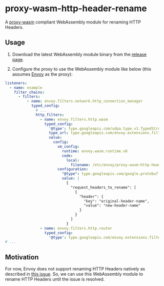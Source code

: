 # proxy-wasm-http-header-rename

A [proxy-wasm](https://github.com/proxy-wasm/spec) compliant WebAssembly module for renaming HTTP Headers.

## Usage

1. Download the latest WebAssembly module binary from the [release page](https://github.com/kauche/proxy-wasm-http-header-rename/releases).

2. Configure the proxy to use the WebAssembly module like below (this assumes [Envoy](https://www.envoyproxy.io/) as the proxy):

```yaml
listeners:
  - name: example
    filter_chains:
      - filters:
          - name: envoy.filters.network.http_connection_manager
            typed_config:
              # ...
              http_filters:
                - name: envoy.filters.http.wasm
                  typed_config:
                    '@type': type.googleapis.com/udpa.type.v1.TypedStruct
                    type_url: type.googleapis.com/envoy.extensions.filters.http.wasm.v3.Wasm
                    value:
                      config:
                        vm_config:
                          runtime: envoy.wasm.runtime.v8
                          code:
                            local:
                              filename: /etc/envoy/proxy-wasm-http-header-rename.wasm
                        configuration:
                          "@type": type.googleapis.com/google.protobuf.StringValue
                          value: |
                            {
                              "request_headers_to_rename": [
                                {
                                  "header": {
                                    "key": "original-header-name",
                                    "value": "new-header-name"
                                  }
                                }
                              ]
                            }
                - name: envoy.filters.http.router
                  typed_config:
                    '@type': type.googleapis.com/envoy.extensions.filters.http.router.v3.Router
# ...
```

## Motivation

For now, Envoy does not support renaming HTTP Headers natively as described in [this issue](https://github.com/envoyproxy/envoy/issues/8947). So, we can use this WebAssembly module to rename HTTP Headers until the issue is resolved.
